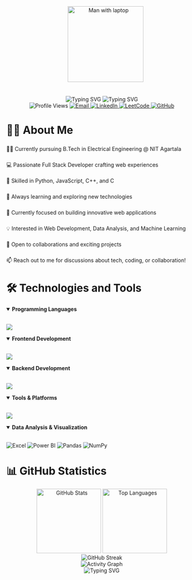 <div align="center">
  <img height="200" 
  <img height="200" src="https://github.com/user-attachments/assets/d009e05a-4138-4675-9cbf-a0717b92f346" alt="Man with laptop" style="margin-left: 20px; margin-bottom: 20px;"/>
</div>

<br/>
  <!-- For local images in GitHub, we need to use relative path from the repository root -->
 
<div align="center">
  <img src="https://readme-typing-svg.herokuapp.com?font=Fira+Code&weight=600&size=40&pause=1000&color=2F81F7&center=true&vCenter=true&repeat=false&width=435&lines=Hi+👋%2C+I'm+Diptanu" alt="Typing SVG" />
  <img src="https://readme-typing-svg.herokuapp.com?font=Fira+Code&weight=500&size=25&pause=1000&color=2F81F7&center=true&vCenter=true&width=435&lines=Full+Stack+Developer;Data+Structures+%26+Algorithms;Machine+Learning+Enthusiast" alt="Typing SVG" />
</div>

<div align="center">
  <img src="https://komarev.com/ghpvc/?username=Diptanu123&label=Profile%20views&color=0e75b6&style=for-the-badge" alt="Profile Views" />
  <a href="mailto:diptanus961@gmail.com">
    <img src="https://img.shields.io/badge/Email-D14836?style=for-the-badge&logo=gmail&logoColor=white" alt="Email" />
  </a>
  <a href="https://linkedin.com/in/diptanu123">
    <img src="https://img.shields.io/badge/LinkedIn-0077B5?style=for-the-badge&logo=linkedin&logoColor=white" alt="LinkedIn" />
  </a>
  <a href="https://leetcode.com/u/diptanus961">
    <img src="https://img.shields.io/badge/LeetCode-FFA116?style=for-the-badge&logo=leetcode&logoColor=black" alt="LeetCode" />
  </a>
  <a href="https://github.com/Diptanu123">
    <img src="https://img.shields.io/badge/GitHub-100000?style=for-the-badge&logo=github&logoColor=white" alt="GitHub" />
  </a>
</div>

# 👨‍💻 About Me

<div align="left" style="line-height: 2;">
  
👨‍🎓 Currently pursuing B.Tech in Electrical Engineering @ NIT Agartala

💻 Passionate Full Stack Developer crafting web experiences

🚀 Skilled in Python, JavaScript, C++, and C

🌱 Always learning and exploring new technologies

🎯 Currently focused on building innovative web applications

💡 Interested in Web Development, Data Analysis, and Machine Learning

🤝 Open to collaborations and exciting projects

📫 Reach out to me for discussions about tech, coding, or collaboration!

</div>

# 🛠️ Technologies and Tools

<details open>
<summary><b>Programming Languages</b></summary>
<br>
<p align="left">
  <a href="https://skillicons.dev">
    <img src="https://skillicons.dev/icons?i=python,js,cpp,c" />
  </a>
</p>
</details>

<details open>
<summary><b>Frontend Development</b></summary>
<br>
<p align="left">
  <a href="https://skillicons.dev">
    <img src="https://skillicons.dev/icons?i=react,html,css,bootstrap,tailwind,materialui" />
  </a>
</p>
</details>

<details open>
<summary><b>Backend Development</b></summary>
<br>
<p align="left">
  <a href="https://skillicons.dev">
    <img src="https://skillicons.dev/icons?i=nodejs,express,mongodb,mysql" />
  </a>
</p>
</details>

<details open>
<summary><b>Tools & Platforms</b></summary>
<br>
<p align="left">
  <a href="https://skillicons.dev">
    <img src="https://skillicons.dev/icons?i=git,github,vscode,postman,linux" />
  </a>
</p>
</details>

<details open>
<summary><b>Data Analysis & Visualization</b></summary>
<br>
<p align="left">
  <img src="https://img.shields.io/badge/Excel-217346?style=for-the-badge&logo=microsoft-excel&logoColor=white" alt="Excel" />
  <img src="https://img.shields.io/badge/Power_BI-F2C811?style=for-the-badge&logo=power-bi&logoColor=black" alt="Power BI" />
  <img src="https://img.shields.io/badge/Pandas-150458?style=for-the-badge&logo=pandas&logoColor=white" alt="Pandas" />
  <img src="https://img.shields.io/badge/NumPy-013243?style=for-the-badge&logo=numpy&logoColor=white" alt="NumPy" />
</p>
</details>

# 📊 GitHub Statistics

<div align="center">
  <img src="https://github-readme-stats.vercel.app/api?username=Diptanu123&show_icons=true&theme=tokyonight&border_radius=10&hide_border=true" alt="GitHub Stats" height="170" />
  <img src="https://github-readme-stats.vercel.app/api/top-langs/?username=Diptanu123&layout=compact&theme=tokyonight&border_radius=10&hide_border=true&langs_count=6" alt="Top Languages" height="170" />
</div>

<div align="center">
  <img src="https://github-readme-streak-stats.herokuapp.com/?user=Diptanu123&theme=tokyonight&hide_border=true" alt="GitHub Streak" />
</div>

<div align="center">
  <img src="https://github-readme-activity-graph.vercel.app/graph?username=Diptanu123&theme=tokyo-night&hide_border=true&custom_title=Contribution%20Graph" alt="Activity Graph" />
</div>

<!-- Footer -->
<div align="center">
  <img src="https://readme-typing-svg.herokuapp.com?font=Fira+Code&weight=500&size=25&pause=1000&color=2F81F7&center=true&vCenter=true&width=435&lines=Thank+you+for+visiting!+👋" alt="Typing SVG" />
</div>

